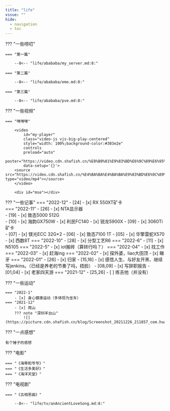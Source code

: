 ```yaml
---
title: "life"
vssue: ""
hide:
  - navigation
  - toc
---
```


??? "一些唠叨"

    === "第一篇"

        --8<-- "life/abababa/my_server.md:8:"

    === "第二篇"

        --8<-- "life/abababa/emo.md:8:"

    === "第三篇"

        --8<-- "life/abababa/pve.md:8:"


??? "一些视频"

    === "嘿嘿嘿"

        <video
            id="my-player"
            class="video-js vjs-big-play-centered"
            style="width: 100%;background-color:#303e2e"
            controls
            preload="auto"
            poster="https://video.cdn.shafish.cn/%E8%B0%81%E9%83%BD%E6%9C%89%E6%95%85%E4%BA%8B.png"
            data-setup='{}'>
        <source src="https://video.cdn.shafish.cn/%E4%BA%BA%E4%BA%BA%E9%83%BD%E6%9C%89%E7%BC%98%E7%94%B1.mp4" type="video/mp4"></source>
        </video>

        <div id="mse"></div>

??? "一些记事"
    === "2022-12"
        - [24]
            - [x] RX 550XT矿卡  
    === "2022-11"
        - [26]
            - [x] NTA显示器      
        - [19] 
            - [x] 致态5000 512G  
        - [10] 
            - [x] 海韵GX750W
            - [x] 利民FC140
            - [x] 锐龙5900X
        - [09] 
            - [x] 3060Ti矿卡    
        - [07] 
            - [x] 镁光ECC 32G*2
        - [06] 
            - [x] 致态7100 1T
        - [05] 
            - [x] 华擎雷蛇X570
            - [x] 西数8T
    === "2022-10"
        - [28]
            - [x] 分型工艺R6
    === "2022-6"
        - [11]
            - [x] N5105
    === "2022-5"
        - [x] iot搬砖（算转行吗？）
    === "2022-04"
        - [x] 找工作
    === "2022-03"
        - [x] 赶海ing
    === "2022-02"
        - [x] 探外婆，liao大田顶
        - [x] 睇牙
    === "2022-01"
        - [26]
            - [x] 归家
        - [15,16]
            - [x] 感悟人生、与好友开黑、继续写jenkins。（已经是养老的节奏了吗，捂脸）
        - [08,09]
            - [x] 写辞职报告
        - [01,04]
            - [x] 老家四天游
    === "2021-12"
        - [25,26]
            - [ ] 练吉他（并没有）

??? "一些运动"

    === "2022-1"
        - [x] 身心健康运动（多体现为坐车）
    === "2021-12"
        - [x] 爬山
        ??? note "深圳羊台山"
            ![](https://picture.cdn.shafish.cn/blog/Screenshot_20211226_211857_com.huawei.health.jpg)        

??? "一点感想"

    有个锤子的感想

??? "电影"

    === "《海蒂和爷爷》"
    === "《生活多美好》"
    === "《海洋天堂》"

??? "电视剧"

    === "《古相思曲》"

        --8<-- "life/tv/anAncientLoveSong.md:8:"
